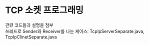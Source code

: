 # TCP 소켓 프로그래밍
관련 코드들과 설명을 첨부 <br>
쓰레드로 Sender와 Receiver를 나눈 케이스: TcpIpServerSeparate.java, TcpIpClinetSeparate.java
